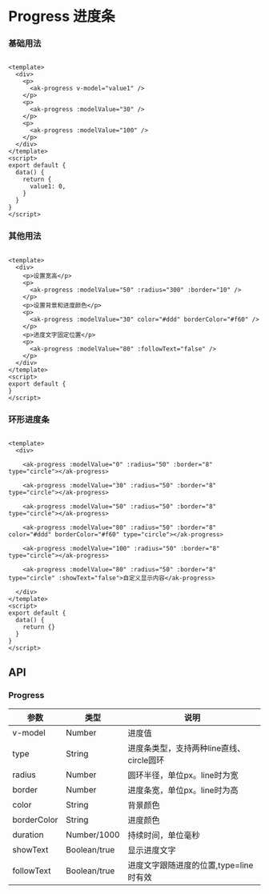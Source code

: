 <!-- Created by 337547038 on 2021/6/30. -->

# Progress 进度条

### 基础用法

```vue demo

<template>
  <div>
    <p>
      <ak-progress v-model="value1" />
    </p>
    <p>
      <ak-progress :modelValue="30" />
    </p>
    <p>
      <ak-progress :modelValue="100" />
    </p>
  </div>
</template>
<script>
export default {
  data() {
    return {
      value1: 0,
    }
  }
}
</script>
```


### 其他用法


```vue demo

<template>
  <div>
    <p>设置宽高</p>
    <p>
      <ak-progress :modelValue="50" :radius="300" :border="10" />
    </p>
    <p>设置背景和进度颜色</p>
    <p>
      <ak-progress :modelValue="30" color="#ddd" borderColor="#f60" />
    </p>
    <p>进度文字固定位置</p>
    <p>
      <ak-progress :modelValue="80" :followText="false" />
    </p>
  </div>
</template>
<script>
export default {
}
</script>
```

### 环形进度条

```vue demo

<template>
  <div>

    <ak-progress :modelValue="0" :radius="50" :border="8" type="circle"></ak-progress>

    <ak-progress :modelValue="30" :radius="50" :border="8" type="circle"></ak-progress>

    <ak-progress :modelValue="50" :radius="50" :border="8" type="circle"></ak-progress>

    <ak-progress :modelValue="80" :radius="50" :border="8" color="#ddd" borderColor="#f60" type="circle"></ak-progress>

    <ak-progress :modelValue="100" :radius="50" :border="8" type="circle"></ak-progress>

    <ak-progress :modelValue="80" :radius="50" :border="8" type="circle" :showText="false">自定义显示内容</ak-progress>

  </div>
</template>
<script>
export default {
  data() {
    return {}
  }
}
</script>
```


## API
### Progress
|参数|类型|说明|
|-|-|-|
|v-model        | Number         |进度值|
|type           | String         |进度条类型，支持两种line直线、circle圆环|
|radius         | Number         |圆环半径，单位px。line时为宽|
|border         | Number         |进度条宽，单位px。line时为高|
|color          | String         |背景颜色|
|borderColor    | String         |进度颜色|
|duration       | Number/1000    |持续时间，单位毫秒|
|showText       | Boolean/true   |显示进度文字|
|followText     | Boolean/true   |进度文字跟随进度的位置,type=line时有效|

